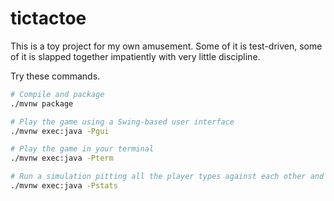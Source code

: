 # tictactoe

This is a toy project for my own amusement. Some of it is test-driven, some of it is slapped together impatiently with very little discipline.

Try these commands.

```sh
# Compile and package
./mvnw package

# Play the game using a Swing-based user interface
./mvnw exec:java -Pgui

# Play the game in your terminal
./mvnw exec:java -Pterm

# Run a simulation pitting all the player types against each other and dump out some stats
./mvnw exec:java -Pstats
```
